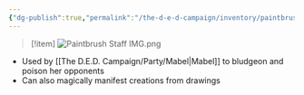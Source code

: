```yaml
---
{"dg-publish":true,"permalink":"/the-d-e-d-campaign/inventory/paintbrush-staff/","created":"","updated":""}
---
```



>[!item]
>![Paintbrush Staff IMG.png](/img/user/z_Assets/Paintbrush%20Staff%20IMG.png)

- Used by [[The D.E.D. Campaign/Party/Mabel\|Mabel]] to bludgeon and poison her opponents 
- Can also magically manifest creations from drawings